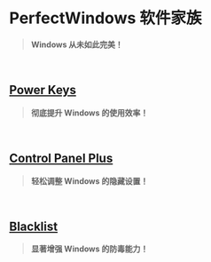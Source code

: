 # PerfectWindows 软件家族

> **Windows 从未如此完美！**

<br>

## [Power Keys](https://PowerKeys.GitHub.io)

> **彻底提升 Windows 的使用效率！**

<br>

## [Control Panel Plus](https://ControlPanelPlus.GitHub.io)

> **轻松调整 Windows 的隐藏设置！**

<br>

## [Blacklist](https://WindowsBlacklist.GitHub.io)

> **显著增强 Windows 的防毒能力！**
